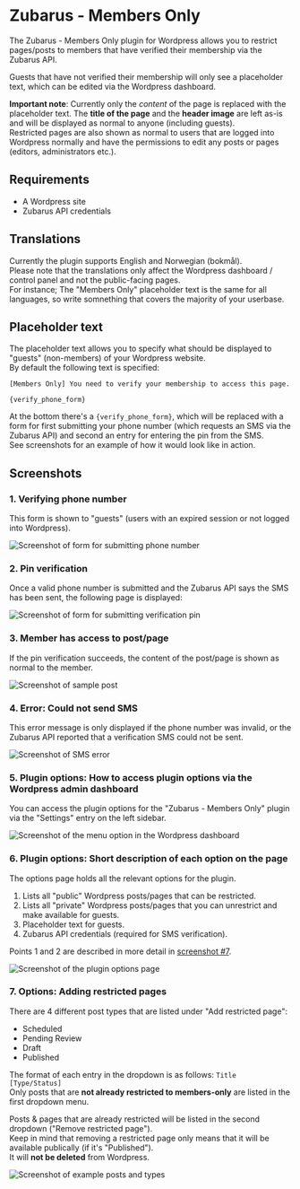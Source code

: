 # Zubarus - Members Only

The Zubarus - Members Only plugin for Wordpress allows you to restrict pages/posts to members that have verified their membership via the Zubarus API.

Guests that have not verified their membership will only see a placeholder text, which can be edited via the Wordpress dashboard.

**Important note**: Currently only the _content_ of the page is replaced with the placeholder text. The **title of the page** and the **header image** are left as-is and will be displayed as normal to anyone (including guests).  
Restricted pages are also shown as normal to users that are logged into Wordpress normally and have the permissions to edit any posts or pages (editors, administrators etc.).

## Requirements

- A Wordpress site
- Zubarus API credentials

## Translations

Currently the plugin supports English and Norwegian (bokmål).  
Please note that the translations only affect the Wordpress dashboard / control panel and not the public-facing pages.  
For instance; The "Members Only" placeholder text is the same for all languages, so write somnething that covers the majority of your userbase.

## Placeholder text

The placeholder text allows you to specify what should be displayed to "guests" (non-members) of your Wordpress website.  
By default the following text is specified:

```
[Members Only] You need to verify your membership to access this page.

{verify_phone_form}
```

At the bottom there's a `{verify_phone_form}`, which will be replaced with a form for first submitting your phone number (which requests an SMS via the Zubarus API) and second an entry for entering the pin from the SMS.  
See screenshots for an example of how it would look like in action.

## Screenshots

### 1. Verifying phone number

This form is shown to "guests" (users with an expired session or not logged into Wordpress).

![Screenshot of form for submitting phone number](../screenshots/zubarus-members-only/1_VerifyPhone.png)

### 2. Pin verification

Once a valid phone number is submitted and the Zubarus API says the SMS has been sent, the following page is displayed:

![Screenshot of form for submitting verification pin](../screenshots/zubarus-members-only/2_VerifyPin.png)

### 3. Member has access to post/page

If the pin verification succeeds, the content of the post/page is shown as normal to the member.

![Screenshot of sample post](../screenshots/zubarus-members-only/3_AfterMemberVerified.png)

### 4. Error: Could not send SMS

This error message is only displayed if the phone number was invalid, or the Zubarus API reported that a verification SMS could not be sent.

![Screenshot of SMS error](../screenshots/zubarus-members-only/4_CouldNotSendSMS.png)

### 5. Plugin options: How to access plugin options via the Wordpress admin dashboard

You can access the plugin options for the "Zubarus - Members Only" plugin via the "Settings" entry on the left sidebar.

![Screenshot of the menu option in the Wordpress dashboard](../screenshots/zubarus-members-only/5_WordpressAdminOptions.png)

### 6. Plugin options: Short description of each option on the page

The options page holds all the relevant options for the plugin.

1. Lists all "public" Wordpress posts/pages that can be restricted.
2. Lists all "private" Wordpress posts/pages that you can unrestrict and make available for guests.
3. Placeholder text for guests.
4. Zubarus API credentials (required for SMS verification).

Points 1 and 2 are described in more detail in [screenshot #7](#7-options-adding-restricted-pages).

![Screenshot of the plugin options page](../screenshots/zubarus-members-only/6_WordpressAdminOptionsPage.png)

### 7. Options: Adding restricted pages

There are 4 different post types that are listed under "Add restricted page":
- Scheduled
- Pending Review
- Draft
- Published

The format of each entry in the dropdown is as follows: `Title [Type/Status]`  
Only posts that are **not already restricted to members-only** are listed in the first dropdown menu.

Posts & pages that are already restricted will be listed in the second dropdown ("Remove restricted page").  
Keep in mind that removing a restricted page only means that it will be available publically (if it's "Published").  
It will **not be deleted** from Wordpress.

![Screenshot of example posts and types](../screenshots/zubarus-members-only/7_AddPagePostTypes.png)

